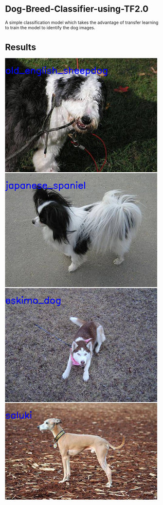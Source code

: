 # Dog-Breed-Classifier-using-TF2.0
A simple classification model which takes the advantage of transfer learning to train the model to identify the dog images.

# Results
![alt text](save/test_1.png)
![alt text](save/test_2.png)
![alt text](save/test_5.png)
![alt text](save/test_6.png)
